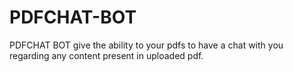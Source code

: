 # PDFCHAT-BOT
PDFCHAT BOT give the ability to your pdfs to have a chat with you regarding any content present in uploaded pdf.
